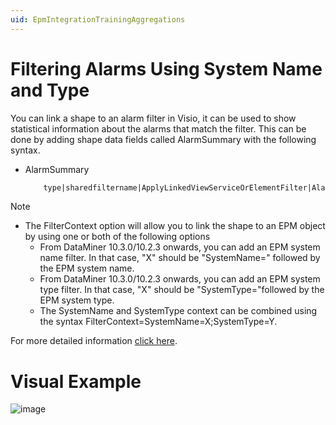 ```yaml
---
uid: EpmIntegrationTrainingAggregations
---
```


# Filtering Alarms Using System Name and Type
You can link a shape to an alarm filter in Visio, it can be used to show statistical information about the alarms that match the filter. This can be done by adding shape data fields called AlarmSummary with the following syntax.
- AlarmSummary
  ```xml
      type|sharedfiltername|ApplyLinkedViewServiceOrElementFilter|Alarm|FilterContext=X
  ```
  
> [!NOTE]
> - The FilterContext option will allow you to link the shape to an EPM object by using one or both of the following options
>   - From DataMiner 10.3.0/10.2.3 onwards, you can add an EPM system name filter. In that case, "X" should be "SystemName=" followed by the EPM system name.
>   - From DataMiner 10.3.0/10.2.3 onwards, you can add an EPM system type filter. In that case, "X" should be "SystemType="followed by the EPM system type.
>   - The SystemName and SystemType context can be combined using the syntax FilterContext=SystemName=X;SystemType=Y.

For more detailed information [click here](https://docs.dataminer.services/user-guide/Basic_Functionality/Visio/linking_shapes/Linking_a_shape_to_an_alarm_filter.html).

# Visual Example
![image](https://github.com/Daniela-Prada/dataminer-docs/assets/102039927/881c8b49-71bd-4571-9a9b-aaf5772800e8)
